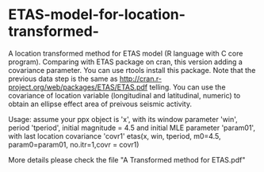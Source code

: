 ETAS-model-for-location-transformed-
====================================
A location transformed method for ETAS model (R language with C core program).
Comparing with ETAS package on cran, this version adding a covariance parameter.
You can use rtools install this package.
Note that the previous data step is the same as http://cran.r-project.org/web/packages/ETAS/ETAS.pdf telling.
You can use the covariance of location variable (longitudinal and latitudinal, numeric) to obtain an ellipse effect area of preivous seismic activity.

Usage:
assume your ppx object is 'x', with its window parameter 'win', period 'tperiod', initial magnitude = 4.5 and initial MLE parameter 'param01', with last location covariance 'covr1'
etas(x, win, tperiod, m0=4.5, param0=param01, no.itr=1,covr = covr1)

More details please check the file "A Transformed method for ETAS.pdf"
